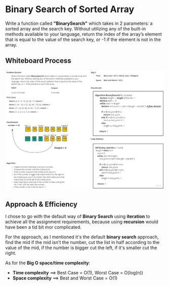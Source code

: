 # Binary Search of Sorted Array
<!-- Description of the challenge -->
Write a function called **"BinarySearch"** which takes in 2 parameters: a sorted array and the search key. 
Without utilizing any of the built-in methods available to your language, return the index of the array’s 
element that is equal to the value of the search key, or -1 if the element is not in the array.

## Whiteboard Process
<!-- Embedded whiteboard image -->
![White board pic](./img/array-binary-search.jpg)

## Approach & Efficiency
<!-- What approach did you take? Discuss Why. What is the Big O space/time for this approach? -->
I chose to go with the default way of **Binary Search** using **iteration** to achieve all the assignment requirements, 
because using **recursion** would have been a tid bit mor complicated.

For the approach, as I mentioned it's the default **binary search** approach, find the mid if the mid isn't the number,
cut the list in half according to the value of the mid, if the number is bigger cut the left, if it's smaller 
cut the right.

As for the **Big O space/time complexity**:
- **Time complexity** ==> Best Case = O(1), Worst Case = O(log(n))
- **Space complexity** ==> Best and Worst Case = O(1)